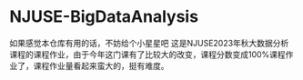 # NJUSE-BigDataAnalysis
如果感觉本仓库有用的话，不妨给个小星星吧
这是NJUSE2023年秋大数据分析课程的课程作业，由于今年这门课有了比较大的改变，课程分数变成100%课程作业了，课程作业量看起来蛮大的，挺有难度。
